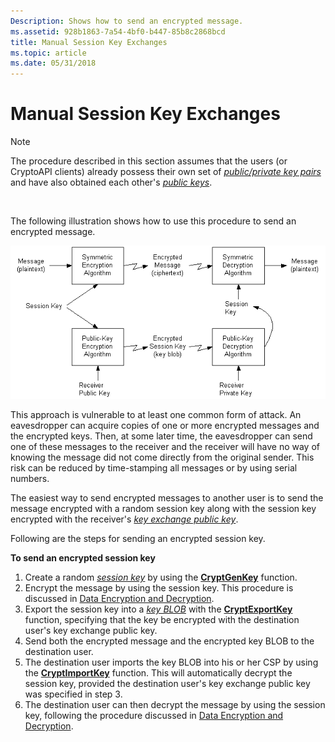 ```yaml
---
Description: Shows how to send an encrypted message.
ms.assetid: 928b1863-7a54-4bf0-b447-85b8c2868bcd
title: Manual Session Key Exchanges
ms.topic: article
ms.date: 05/31/2018
---
```


# Manual Session Key Exchanges

> [!Note]  
> The procedure described in this section assumes that the users (or CryptoAPI clients) already possess their own set of [*public/private key pairs*](https://msdn.microsoft.com/library/ms721603(v=VS.85).aspx) and have also obtained each other's [*public keys*](https://msdn.microsoft.com/library/ms721603(v=VS.85).aspx).

 

The following illustration shows how to use this procedure to send an encrypted message.

![sending an encrypted message](images/capi04.png)

This approach is vulnerable to at least one common form of attack. An eavesdropper can acquire copies of one or more encrypted messages and the encrypted keys. Then, at some later time, the eavesdropper can send one of these messages to the receiver and the receiver will have no way of knowing the message did not come directly from the original sender. This risk can be reduced by time-stamping all messages or by using serial numbers.

The easiest way to send encrypted messages to another user is to send the message encrypted with a random session key along with the session key encrypted with the receiver's [*key exchange public key*](https://msdn.microsoft.com/library/ms721590(v=VS.85).aspx).

Following are the steps for sending an encrypted session key.

**To send an encrypted session key**

1.  Create a random [*session key*](https://msdn.microsoft.com/library/ms721625(v=VS.85).aspx) by using the [**CryptGenKey**](/windows/desktop/api/Wincrypt/nf-wincrypt-cryptgenkey) function.
2.  Encrypt the message by using the session key. This procedure is discussed in [Data Encryption and Decryption](data-encryption-and-decryption.md).
3.  Export the session key into a [*key BLOB*](https://msdn.microsoft.com/library/ms721590(v=VS.85).aspx) with the [**CryptExportKey**](/windows/desktop/api/Wincrypt/nf-wincrypt-cryptexportkey) function, specifying that the key be encrypted with the destination user's key exchange public key.
4.  Send both the encrypted message and the encrypted key BLOB to the destination user.
5.  The destination user imports the key BLOB into his or her CSP by using the [**CryptImportKey**](/windows/desktop/api/Wincrypt/nf-wincrypt-cryptimportkey) function. This will automatically decrypt the session key, provided the destination user's key exchange public key was specified in step 3.
6.  The destination user can then decrypt the message by using the session key, following the procedure discussed in [Data Encryption and Decryption](data-encryption-and-decryption.md).

 

 



